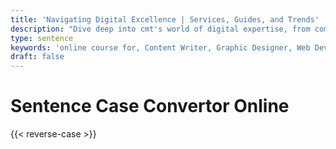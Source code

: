 ```yaml
---
title: 'Navigating Digital Excellence | Services, Guides, and Trends'
description: "Dive deep into cmt's world of digital expertise, from comprehensive career guides and innovative services to the latest trends. Unlock success in the digital landscape with us"
type: sentence
keywords: 'online course for, Content Writer, Graphic Designer, Web Developer, Software Engineer, Frontend Developer graphic designer, UI designer, digital marketing'
draft: false
---
```


# Sentence Case Convertor Online

{{< reverse-case >}}